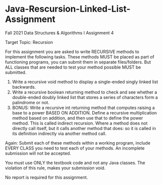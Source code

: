 # Java-Rescursion-Linked-List-Assignment
Fall 2021 Data Structures &amp; Algorithms I Assignment 4

Target Topic: Recursion

For this assignment you are asked to write RECURSIVE methods to implement the following
tasks. These methods MUST be placed as part of functioning programs, you can submit them in
separate files/folders. But ALL classes that are needed to test your method possible MUST be
submitted.

1. Write a recursive void method to display a single-ended singly linked list backwards.
2. Write a recursive boolean returning method to check and see whether a double-ended
doubly linked list that stores a series of characters form a palindrome or not.
3. BONUS: Write a recursive int returning method that computes raising a base to a
power BASED ON ADDITION. Define a recursive multiplication method based on addition,
and then use that to define the power method. This is called indirect recursion. Where a method
does not directly call itself, but it calls another method that does: so it is called in its definition
indirectly via another method call.

Again: Submit each of these methods within a working program, include EVERY CLASS you
need to test each of your methods. An incomplete submission will not be accepted.

You must use ONLY the textbook code and not any Java classes. The violation of this rule,
makes your submission void.

No report is required for this assignment. 

